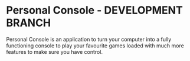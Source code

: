 # Personal Console - DEVELOPMENT BRANCH

Personal Console is an application to turn your computer into a fully functioning console to play your favourite games loaded with much more features to make sure you have control.

